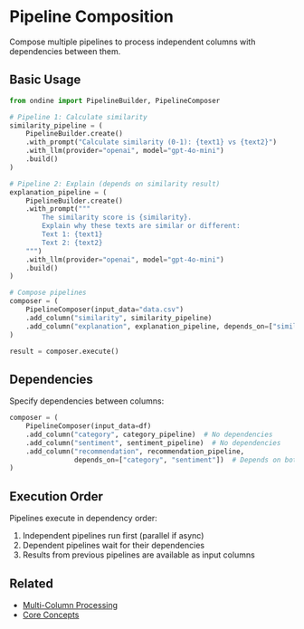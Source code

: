 # Pipeline Composition

Compose multiple pipelines to process independent columns with dependencies between them.

## Basic Usage

```python
from ondine import PipelineBuilder, PipelineComposer

# Pipeline 1: Calculate similarity
similarity_pipeline = (
    PipelineBuilder.create()
    .with_prompt("Calculate similarity (0-1): {text1} vs {text2}")
    .with_llm(provider="openai", model="gpt-4o-mini")
    .build()
)

# Pipeline 2: Explain (depends on similarity result)
explanation_pipeline = (
    PipelineBuilder.create()
    .with_prompt("""
        The similarity score is {similarity}.
        Explain why these texts are similar or different:
        Text 1: {text1}
        Text 2: {text2}
    """)
    .with_llm(provider="openai", model="gpt-4o-mini")
    .build()
)

# Compose pipelines
composer = (
    PipelineComposer(input_data="data.csv")
    .add_column("similarity", similarity_pipeline)
    .add_column("explanation", explanation_pipeline, depends_on=["similarity"])
)

result = composer.execute()
```

## Dependencies

Specify dependencies between columns:

```python
composer = (
    PipelineComposer(input_data=df)
    .add_column("category", category_pipeline)  # No dependencies
    .add_column("sentiment", sentiment_pipeline)  # No dependencies
    .add_column("recommendation", recommendation_pipeline, 
                depends_on=["category", "sentiment"])  # Depends on both
)
```

## Execution Order

Pipelines execute in dependency order:
1. Independent pipelines run first (parallel if async)
2. Dependent pipelines wait for their dependencies
3. Results from previous pipelines are available as input columns

## Related

- [Multi-Column Processing](multi-column.md)
- [Core Concepts](../getting-started/core-concepts.md)

